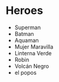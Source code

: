 # Heroes

* Superman
* Batman
* Aquaman
* Mujer Maravilla
* Linterna Verde
* Robin
* Volcán Negro
* el popos
